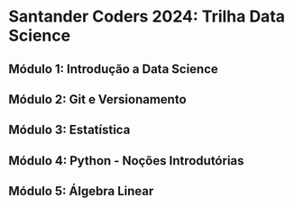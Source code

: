 # Santander Coders 2024: Trilha Data Science

## Módulo 1: Introdução a Data Science

## Módulo 2: Git e Versionamento

## Módulo 3: Estatística

## Módulo 4: Python - Noções Introdutórias

## Módulo 5: Álgebra Linear